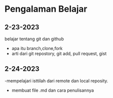 Pengalaman Belajar
==

2-23-2023
--
belajar tentang git dan github 
 - apa itu branch,clone,fork
 - arti dari git repostory, git add, pull request, gist

2-24-2023
--
 -mempelajari isttilah dari remote dan local reposity.
 - membuat file .md dan cara penulisannya
 

